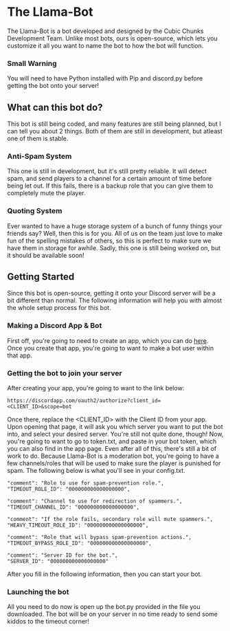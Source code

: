 # The Llama-Bot
The Llama-Bot is a bot developed and designed by the Cubic Chunks Development Team. Unlike most bots, ours is open-source, which lets you customize it all you want to name the bot to how the bot will function.

### Small Warning
You will need to have Python installed with Pip and discord.py before getting the bot onto your server!

## What can this bot do?
This bot is still being coded, and many features are still being planned, but I can tell you about 2 things. Both of them are still in development, but atleast one of them is stable.

### Anti-Spam System
This one is still in development, but it's still pretty reliable. It will detect spam, and send players to a channel for a certain amount of time before being let out. If this fails, there is a backup role that you can give them to completely mute the player.

### Quoting System
Ever wanted to have a huge storage system of a bunch of funny things your friends say? Well, then this is for you. All of us on the team just love to make fun of the spelling mistakes of others, so this is perfect to make sure we have them in storage for awhile. Sadly, this one is still being worked on, but it should be available soon!

## Getting Started
Since this bot is open-source, getting it onto your Discord server will be a bit different than normal. The following information will help you with almost the whole setup process for this bot.

### Making a Discord App & Bot
First off, you're going to need to create an app, which you can do [here](https://discordapp.com/developers/applications/me). Once you create that app, you're going to want to make a bot user within that app.

### Getting the bot to join your server
After creating your app, you're going to want to the link below:

    https://discordapp.com/oauth2/authorize?client_id=<CLIENT_ID>&scope=bot
    
Once there, replace the <CLIENT_ID> with the Client ID from your app. Upon opening that page, it will ask you which server you want to put the bot into, and select your desired server. You're still not quite done, though! Now, you're going to want to go to token.txt, and paste in your bot token, which you can also find in the app page. Even after all of this, there's still a bit of work to do. Because Llama-Bot is a moderation bot, you're going to have a few channels/roles that will be used to make sure the player is punished for spam. The following below is what you'll see in your config.txt.

    "comment": "Role to use for spam-prevention role.",
    "TIMEOUT_ROLE_ID": "000000000000000000",

    "comment": "Channel to use for redirection of spammers.",
    "TIMEOUT_CHANNEL_ID": "000000000000000000",

    "comment": "If the role fails, secondary role will mute spammers.",
    "HEAVY_TIMEOUT_ROLE_ID": "000000000000000000",

    "comment": "Role that will bypass spam-prevention actions.",
    "TIMEOUT_BYPASS_ROLE_ID": "000000000000000000",

    "comment": "Server ID for the bot.",
    "SERVER_ID": "000000000000000000"

After you fill in the following information, then you can start your bot.

### Launching the bot
All you need to do now is open up the bot.py provided in the file you downloaded. The bot will be on your server in no time ready to send some kiddos to the timeout corner!
